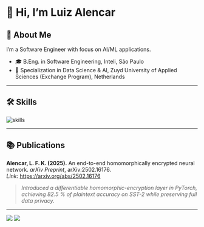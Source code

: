 # 👋 Hi, I’m Luiz Alencar

## 🎯 About Me  
I’m a Software Engineer with focus on AI/ML applications.
- 🎓 B.Eng. in Software Engineering, Inteli, São Paulo  
- 🤖 Specialization in Data Science & AI, Zuyd University of Applied Sciences (Exchange Program), Netherlands  

---

## 🛠️ Skills  
<p align="left">
  <img src="https://skillicons.dev/icons?i=python,pytorch,sklearn,ts,nodejs,react,aws,docker,k8s" alt="skills" />
</p>

---

## 📚 Publications  
**Alencar, L. F. K. (2025).** An end-to-end homomorphically encrypted neural network. *arXiv Preprint*, arXiv:2502.16176.  
_Link:_ https://arxiv.org/abs/2502.16176  
> *Introduced a differentiable homomorphic-encryption layer in PyTorch, achieving 82.5 % of plaintext accuracy on SST-2 while preserving full data privacy.*

---

<div>
  <a target="_blank" href="https://www.linkedin.com/in/luiz-k-alencar/" target="_blank"><img src="https://img.shields.io/badge/-LinkedIn-%230077B5?style=for-the-badge&logo=linkedin&logoColor=white" target="_blank"></a> 
  <a target="_blank" href = "mailto:luizkama28@gmail.com"><img src="https://img.shields.io/badge/-Gmail-%23333?style=for-the-badge&logo=gmail&logoColor=white" target="_blank"></a>
</div>
